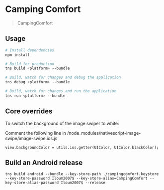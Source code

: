# Camping Comfort

> CampingComfort

## Usage

``` bash
# Install dependencies
npm install

# Build for production
tns build <platform> --bundle

# Build, watch for changes and debug the application
tns debug <platform> --bundle

# Build, watch for changes and run the application
tns run <platform> --bundle
```

## Core overrides

To switch the background of the image swiper to white:

Comment the following line in /node_modules/nativescript-image-swipe/image-swipe.ios.js

`view.backgroundColor = utils.ios.getter(UIColor, UIColor.blackColor);`

## Build an Android release
```
tns build android --bundle --key-store-path ./campingcomfort.keystore --key-store-password Iloum2007$ --key-store-alias=CampingComfort --key-store-alias-password Iloum2007$ --release
```
